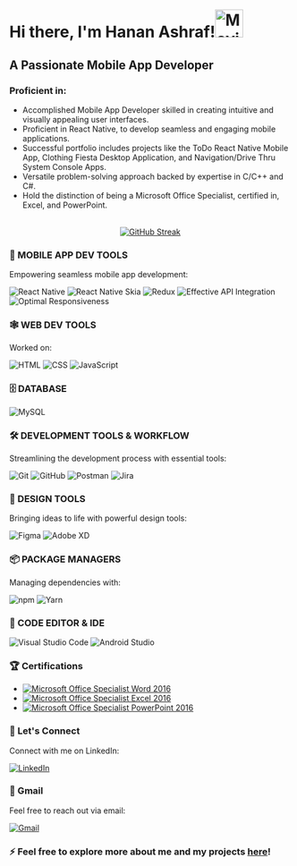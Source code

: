 <!-- Header Section -->
<h1>Hi there, I'm Hanan Ashraf!<img src="https://media1.giphy.com/media/w1OBpBd7kJqHrJnJ13/giphy.gif?cid=6c09b9529olmdz1gpr4h0gwqin86ppj4xvjq654k9tyur6z8&ep=v1_stickers_related&rid=giphy.gif&ct=s" alt="Moving Hand" width="50" height="50">
</h1>
<h2>A Passionate Mobile App Developer</h2>

<!-- Skills Section -->
<div>
  <h3>Proficient in:</h3>
  <ul>
    <li>Accomplished Mobile App Developer skilled in creating intuitive and visually appealing user interfaces.</li>
    <li>Proficient in React Native, to develop seamless and engaging mobile applications.</li>
    <li>Successful portfolio includes projects like the ToDo React Native Mobile App, Clothing Fiesta Desktop Application, and Navigation/Drive Thru System Console Apps.</li>
    <li>Versatile problem-solving approach backed by expertise in C/C++ and C#.</li>
    <li>Hold the distinction of being a Microsoft Office Specialist, certified in, Excel, and PowerPoint.</li>
  </ul>
</div>

<!-- GitHub Streak and Contributions Section -->
<div style="width: 100%;" align="center">
  <br>
  <a href="https://github.com/Hanan-Ashraf">
    <img src="https://github-readme-streak-stats.herokuapp.com?user=Hanan-Ashraf&theme=blueberry-duo&layout=compact" alt="GitHub Streak" />
  </a>
  <br>
</div>

<!-- Mobile Dev Tools Section -->
<div>
  <h3>📱 MOBILE APP DEV TOOLS</h3>
  <p>Empowering seamless mobile app development:</p>
  <p>
      <img src="https://img.shields.io/badge/React_Native-20232A?style=for-the-badge&logo=react&logoColor=61DAFB" alt="React Native" />
      <img src="https://img.shields.io/badge/React%20Native%20Skia-61DAFB?style=for-the-badge&logo=react&logoColor=black" alt="React Native Skia" />
      <img src="https://img.shields.io/badge/Redux-764ABC?style=for-the-badge&logo=redux&logoColor=white" alt="Redux" />
      <img src="https://img.shields.io/badge/Effective_API_Integration-43A047?style=for-the-badge" alt="Effective API Integration" />
      <img src="https://img.shields.io/badge/Optimal_Responsiveness-F7931E?style=for-the-badge" alt="Optimal Responsiveness" />
  </p>
</div>

<!-- Web Dev Tools Section -->
<div>
  <h3>🕸️ WEB DEV TOOLS</h3>
  <p>Worked on:</p>
  <p>
      <img src="https://img.shields.io/badge/HTML5-E34F26?style=for-the-badge&logo=html5&logoColor=white" alt="HTML" />
      <img src="https://img.shields.io/badge/CSS3-1572B6?style=for-the-badge&logo=css3&logoColor=white" alt="CSS" />
      <img src="https://img.shields.io/badge/JavaScript-F7DF1E?style=for-the-badge&logo=javascript&logoColor=black" alt="JavaScript" />
  </p>
</div>


<!-- Database Section -->
<div>
  <h3>🗄️ DATABASE</h3>
</div>

![MySQL](https://img.shields.io/badge/MySQL-4479A1?style=for-the-badge&logo=mysql&logoColor=white&width=20)

<!-- Development Tools Section -->
<div>
  <h3>🛠️ DEVELOPMENT TOOLS & WORKFLOW</h3>
  <p>Streamlining the development process with essential tools:</p>
  <p>
      <img src="https://img.shields.io/badge/Git-F05032?style=for-the-badge&logo=git&logoColor=white" alt="Git" />
      <img src="https://img.shields.io/badge/GitHub-181717?style=for-the-badge&logo=github&logoColor=white" alt="GitHub" />
      <img src="https://img.shields.io/badge/Postman-FF6C37?style=for-the-badge&logo=postman&logoColor=white" alt="Postman" />
      <img src="https://img.shields.io/badge/Jira-0052CC?style=for-the-badge&logo=jira&logoColor=white" alt="Jira" />
  </p>
</div>

<!-- Design Tools Section -->
<div>
  <h3>🎨 DESIGN TOOLS</h3>
  <p>Bringing ideas to life with powerful design tools:</p>
  <p>
      <img src="https://img.shields.io/badge/Figma-F24E1E?style=for-the-badge&logo=figma&logoColor=white" alt="Figma" />
      <img src="https://img.shields.io/badge/Adobe%20XD-FF61F6?style=for-the-badge&logo=adobe-xd&logoColor=white" alt="Adobe XD" />
  </p>
</div>

<!-- NPM and Yarn Section -->
<div>
  <h3>📦 PACKAGE MANAGERS</h3>
  <p>Managing dependencies with:</p>
  <p>
      <img src="https://img.shields.io/badge/npm-CB3837?style=for-the-badge&logo=npm&logoColor=white" alt="npm" />
      <img src="https://img.shields.io/badge/Yarn-2C8EBB?style=for-the-badge&logo=yarn&logoColor=white" alt="Yarn" />
  </p>
</div>

<!-- Code Editor Section -->

<div>
  <h3>📝 CODE EDITOR & IDE</h3>
  <p>
      <img src="https://img.shields.io/badge/Visual_Studio_Code-007ACC?style=for-the-badge&logo=visual-studio-code&logoColor=white" alt="Visual Studio Code" />
      <img src="https://img.shields.io/badge/Android_Studio-3DDC84?style=for-the-badge&logo=android-studio&logoColor=white" alt="Android Studio" />
  </p>
  </div>


<!-- Certifications Section -->
<div>
  <h3>🏆 Certifications</h3>
</div>

- [![Microsoft Office Specialist Word 2016](https://img.shields.io/badge/Microsoft%20Office%20Specialist%20Word%202016-Blue?style=for-the-badge&logoWidth=40&color=007bff)](https://www.credly.com/badges/eff5cda7-3543-42d2-82e8-d0f90d950615/public_url)
- [![Microsoft Office Specialist Excel 2016](https://img.shields.io/badge/Microsoft%20Office%20Specialist%20Excel%202016-Blue?style=for-the-badge&logoWidth=40&color=1f7043)](https://www.credly.com/badges/d1b7b378-a519-4551-b4f8-7a58c65c5b5a/public_url)
- [![Microsoft Office Specialist PowerPoint 2016](https://img.shields.io/badge/Microsoft%20Office%20Specialist%20PowerPoint%202016-Blue?style=for-the-badge&logoWidth=40&color=d04525)](https://www.credly.com/badges/1a588161-cefa-4bbd-a799-eb3084357575/public_url)


<!-- LinkedIn Section -->
<div>
  <h3>📎 Let's Connect</h3>
  <p>Connect with me on LinkedIn:</p>
  <a href="https://www.linkedin.com/in/hanan-ashraf-710ab7214">
    <img src="https://img.shields.io/badge/LinkedIn-0077B5?style=for-the-badge&logo=linkedin&logoColor=white" alt="LinkedIn" />
  </a>
</div>

<!-- Gmail Section -->
<div>
  <h3>📧 Gmail</h3>
  <p>Feel free to reach out via email:</p>
  <a href="mailto:hananashraf1011@gmail.com">
    <img src="https://img.shields.io/badge/Gmail-D14836?style=for-the-badge&logo=gmail&logoColor=white" alt="Gmail" />
  </a>
</div>


<!-- Footer Section -->
<div>
  <h3>⚡ Feel free to explore more about me and my projects <a href="https://github.com/Hanan-Ashraf">here</a>!</h3>
</div>

